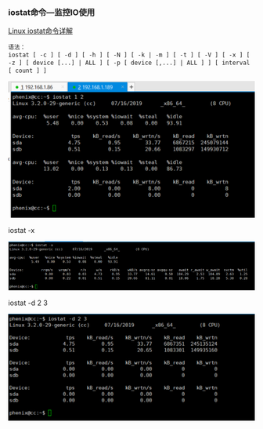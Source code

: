 ### iostat命令—监控IO使用

[Linux iostat命令详解](https://www.jellythink.com/archives/438)

```
语法：
iostat [ -c ] [ -d ] [ -h ] [ -N ] [ -k | -m ] [ -t ] [ -V ] [ -x ] [ -z ] [ device [...] | ALL ] [ -p [ device [,...] | ALL ] ] [ interval [ count ] ]
```

![](/assets/import3.png)

iostat -x

![](/assets/import4.png)

iostat -d 2 3

![](/assets/import5.png)


